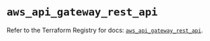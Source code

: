# `aws_api_gateway_rest_api`

Refer to the Terraform Registry for docs: [`aws_api_gateway_rest_api`](https://registry.terraform.io/providers/hashicorp/aws/5.41.0/docs/resources/api_gateway_rest_api).

